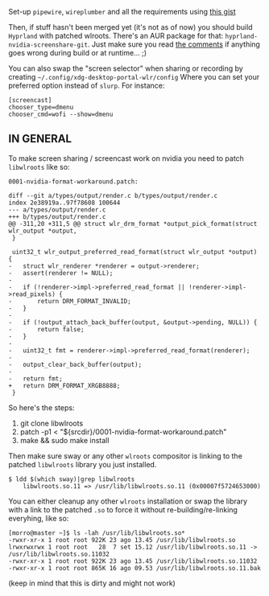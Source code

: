 Set-up `pipewire`, `wireplumber` and all the requirements using [this gist](https://gist.github.com/PowerBall253/2dea6ddf6974ba4e5d26c3139ffb7580)

Then, if stuff hasn't been merged yet (it's not as of now) you should build `Hyprland` with patched wlroots. 
There's an AUR package for that: `hyprland-nvidia-screenshare-git`.
Just make sure you read [the comments](https://aur.archlinux.org/packages/hyprland-nvidia-screenshare-git#comment-878859) if anything goes wrong during build or at runtime... ;)

You can also swap the "screen selector" when sharing or recording by creating `~/.config/xdg-desktop-portal-wlr/config`
Where you can set your preferred option instead of `slurp`. 
For instance:

```
[screencast]
chooser_type=dmenu
chooser_cmd=wofi --show=dmenu
```


## IN GENERAL
To make screen sharing / screencast work on nvidia you need to patch `libwlroots` like so:
```
0001-nvidia-format-workaround.patch:

diff --git a/types/output/render.c b/types/output/render.c
index 2e38919a..97f78608 100644
--- a/types/output/render.c
+++ b/types/output/render.c
@@ -311,20 +311,5 @@ struct wlr_drm_format *output_pick_format(struct wlr_output *output,
 }

 uint32_t wlr_output_preferred_read_format(struct wlr_output *output) {
-	struct wlr_renderer *renderer = output->renderer;
-	assert(renderer != NULL);
-
-	if (!renderer->impl->preferred_read_format || !renderer->impl->read_pixels) {
-		return DRM_FORMAT_INVALID;
-	}
-
-	if (!output_attach_back_buffer(output, &output->pending, NULL)) {
-		return false;
-	}
-
-	uint32_t fmt = renderer->impl->preferred_read_format(renderer);
-
-	output_clear_back_buffer(output);
-
-	return fmt;
+	return DRM_FORMAT_XRGB8888;
 }
```


So here's the steps:

1. git clone libwlroots
2. patch -p1 < "${srcdir}/0001-nvidia-format-workaround.patch"
3. make && sudo make install

Then make sure sway or any other `wlroots` compositor is linking to the patched `libwlroots` library you just installed.

```
$ ldd $(which sway)|grep libwlroots
	libwlroots.so.11 => /usr/lib/libwlroots.so.11 (0x00007f5724653000)
```
You can either cleanup any other `wlroots` installation or swap the library with a link to the patched `.so` to force it without re-building/re-linking everyhing, like so:
```
[morro@master ~]$ ls -lah /usr/lib/libwlroots.so*
-rwxr-xr-x 1 root root 922K 23 ago 13.45 /usr/lib/libwlroots.so
lrwxrwxrwx 1 root root   28  7 set 15.12 /usr/lib/libwlroots.so.11 -> /usr/lib/libwlroots.so.11032
-rwxr-xr-x 1 root root 922K 23 ago 13.45 /usr/lib/libwlroots.so.11032
-rwxr-xr-x 1 root root 865K 16 ago 09.53 /usr/lib/libwlroots.so.11.bak

```
(keep in mind that this is dirty and might not work)
